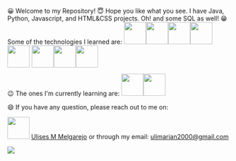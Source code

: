 <link rel="stylesheet" href="https://cdn.jsdelivr.net/gh/devicons/devicon@v2.14.0/devicon.min.css">
<p>
😀 Welcome to my Repository!
😇 Hope you like what you see. I have Java, Python, Javascript, and HTML&CSS projects. Oh! and some SQL as well!
😁 Some of the technologies I learned are: 
  <img src="https://cdn.jsdelivr.net/gh/devicons/devicon/icons/python/python-original-wordmark.svg" width="50px" /><img src="https://cdn.jsdelivr.net/gh/devicons/devicon/icons/javascript/javascript-original.svg" width="50px" /><img src="https://cdn.jsdelivr.net/gh/devicons/devicon/icons/html5/html5-original-wordmark.svg" width="50px" /><img src="https://cdn.jsdelivr.net/gh/devicons/devicon/icons/css3/css3-original-wordmark.svg" width="50px"><img src="https://cdn.jsdelivr.net/gh/devicons/devicon/icons/mysql/mysql-original-wordmark.svg" width="50px" /><img src="https://cdn.jsdelivr.net/gh/devicons/devicon/icons/django/django-original.svg" width="5px"/><img src="https://cdn.jsdelivr.net/gh/devicons/devicon/icons/java/java-original-wordmark.svg" width="50px"><img src="https://cdn.jsdelivr.net/gh/devicons/devicon/icons/linux/linux-original.svg" width="50px"/><img src="https://cdn.jsdelivr.net/gh/devicons/devicon/icons/windows8/windows8-original.svg" width="50px"/>


😉 The ones I'm currently learning are:
<img src="https://cdn.jsdelivr.net/gh/devicons/devicon/icons/react/react-original-wordmark.svg" width="50px"/><img src="https://cdn.jsdelivr.net/gh/devicons/devicon/icons/bootstrap/bootstrap-plain-wordmark.svg" width="50px"/>

😄 If you have any question, please reach out to me on:
  
  <img src="https://cdn.jsdelivr.net/gh/devicons/devicon/icons/linkedin/linkedin-original.svg" width="50px"/> <a href="https://www.linkedin.com/in/ulises-mariano-melgarejo/">Ulises M Melgarejo</a>
  or through my email: ulimarian2000@gmail.com
</p>

<a href="https://github.com/anuraghazra/convoychat">
  <img align="center" src="https://github-readme-stats.vercel.app/api/top-langs/?username=Nemo3003&layout=compact" />
</a>
